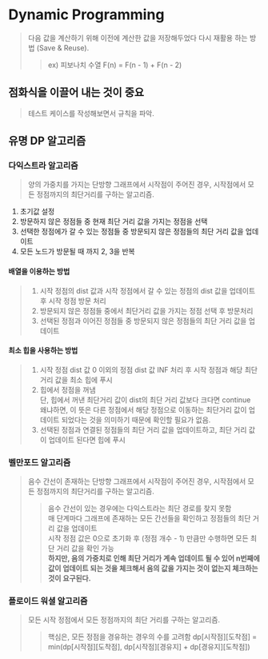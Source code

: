 # Dynamic Programming
>   다음 값을 계산하기 위해 이전에 계산한 값을 저장해두었다 다시 재활용 하는 방법 (Save & Reuse).
>   >   ex) 피보나치 수열 F(n) = F(n - 1) + F(n - 2)

## 점화식을 이끌어 내는 것이 중요
>   테스트 케이스를 작성해보면서 규칙을 파악.
## 유명 DP 알고리즘 

### 다익스트라 알고리즘
>   양의 가중치를 가지는 단방향 그래프에서 시작점이 주어진 경우, 시작점에서 모든 정점까지의 최단거리를 구하는 알고리즘.
1. 초기값 설정
2. 방문하지 않은 정점들 중 현재 최단 거리 값을 가지는 정점을 선택
3. 선택한 정점에가 갈 수 있는 정점들 중 방문되지 않은 정점들의 최단 거리 값을 업데이트
4. 모든 노드가 방문될 때 까지 2, 3을 반복

#### 배열을 이용하는 방법
>   1. 시작 정점의 dist 값과 시작 정점에서 갈 수 있는 정점의 dist 값을 업데이트 후 시작 정점 방문 처리
>   2. 방문되지 않은 정점들 중에서 최단거리 값을 가지는 정점 선택 후 방문처리
>   3. 선택된 정점과 이어진 정점들 중 방문되지 않은 정점들의 최단 거리 값을 업데이트

#### 최소 힙을 사용하는 방법
>   1. 시작 정점 dist 값 0 이외의 정점 dist 값 INF 처리 후 시작 정점과 해당 최단 거리 값을 최소 힙에 푸시
>   2. 힙에서 정점을 꺼냄\
    단, 힙에서 꺼낸 최단거리 값이 dist의 최단 거리 값보다 크다면 continue\
    왜냐하면, 이 뜻은 다른 정점에서 해당 정점으로 이동하는 최단거리 값이 업데이트 되었다는 것을 의미하기 때문에 확인할 필요가 없음.
>   3. 선택된 정점과 연결된 정점들의 최단 거리 값을 업데이트하고, 최단 거리 값이 업데이트 된다면 힙에 푸시

### 벨만포드 알고리즘
>   음수 간선이 존재하는 단방향 그래프에서 시작점이 주어진 경우, 시작점에서 모든 정점까지의 최단거리를 구하는 알고리즘.
>   >   음수 간선이 있는 경우에는 다익스트라는 최단 경로를 찾지 못함\
>   >   매 단계마다 그래프에 존재하는 모든 간선들을 확인하고 정점들의 최단 거리 값을 업데이트\
>   >   시작 정점 값은 0으로 초기화 후 (정점 개수 - 1) 만큼만 수행하면 모든 최단 거리 값을 확인 가능\
__하지만, 음의 가중치로 인해 최단 거리가 계속 업데이트 될 수 있어 n번째에 값이 업데이트 되는 것을 체크해서 음의 값을 가지는 것이 없는지 체크하는 것이 요구된다.__

### 플로이드 워셜 알고리즘
>   모든 시작 정점에서 모든 정점까지의 최단 거리를 구하는 알고리즘.
>   >   핵심은, 모든 정점을 경유하는 경우의 수를 고려함
>   >   dp[시작점][도착점] = min(dp[시작점][도착점], dp[시작점][경유지] + dp[경유지][도착점])